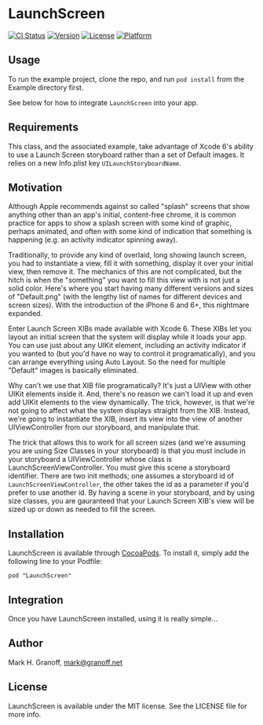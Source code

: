 # LaunchScreen

[![CI Status](http://img.shields.io/travis/granoff/LaunchScreen.svg?style=flat)](https://travis-ci.org/granoff/LaunchScreen)
[![Version](https://img.shields.io/cocoapods/v/LaunchScreen.svg?style=flat)](http://cocoadocs.org/docsets/LaunchScreen)
[![License](https://img.shields.io/cocoapods/l/LaunchScreen.svg?style=flat)](http://cocoadocs.org/docsets/LaunchScreen)
[![Platform](https://img.shields.io/cocoapods/p/LaunchScreen.svg?style=flat)](http://cocoadocs.org/docsets/LaunchScreen)

## Usage

To run the example project, clone the repo, and run `pod install` from the Example directory first.

See below for how to integrate `LaunchScreen` into your app.

## Requirements

This class, and the associated example, take advantage of Xcode 6's ability to use a Launch Screen storyboard rather than a set of
Default images. It relies on a new Info.plist key `UILaunchStoryboardName`.

## Motivation

Although Apple recommends against so called "splash" screens that show anything other than an app's initial, content-free chrome, it is common practice for apps to
show a splash screen with some kind of graphic, perhaps animated, and often with some kind of indication that something is happening (e.g. an activity indicator spinning away).

Traditionally, to provide any kind of overlaid, long showing launch screen, you had to instantiate a view, fill it with something, display it over your initial view, then remove it. The mechanics of this
are not complicated, but the hitch is when the "something" you want to fill this view with is not just a solid color. Here's where you start having many different versions and sizes of "Default.png"
(with the lengthy list of names for different devices and screen sizes). With the introduction of the iPhone 6 and 6+, this nightmare expanded.

Enter Launch Screen XIBs made available with Xcode 6. These XIBs let you layout an initial screen that the system will display while it loads your app. You can use just about any UIKit element, including an activity indicator if you wanted to 
(but you'd have no way to control it programatically), and you can arrange everything using Auto Layout. So the need for multiple "Default" images is basically eliminated.

Why can't we use that XIB file programatically? It's just a UIView with other UIKit elements inside it. And, there's no reason we can't load it up and even
add UIKit elements to the view dynamically. The trick, however, is that we're not going to affect what the system displays straight from the XIB. Instead, we're going to instantiate the XIB, insert its view into
the view of another UIViewController from our storyboard, and manipulate that.

The trick that allows this to work for all screen sizes (and we're assuming you are using Size Classes in your storyboard) is that you must include in your storyboard a UIViewController whose class is LaunchScreenViewController. You must give this scene a storyboard identifier. There are two init methods; one assumes
a storyboard id of `LaunchScreenViewController`, the other takes the id as a parameter if you'd prefer to use another id. By having a scene in your storyboard, and by using size classes, you are gauranteed that your Launch Screen XIB's view will be sized up or down as needed to fill the screen.

## Installation

LaunchScreen is available through [CocoaPods](http://cocoapods.org). To install
it, simply add the following line to your Podfile:

    pod "LaunchScreen"

## Integration

Once you have LaunchScreen installed, using it is really simple...

## Author

Mark H. Granoff, mark@granoff.net

## License

LaunchScreen is available under the MIT license. See the LICENSE file for more info.

